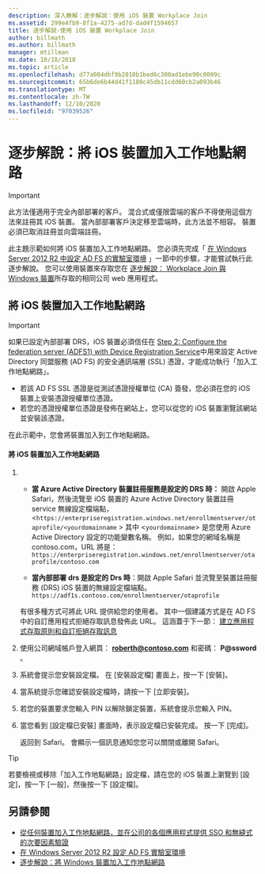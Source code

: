 ```yaml
---
description: 深入瞭解：逐步解說：使用 iOS 裝置 Workplace Join
ms.assetid: 299e4fb9-8f1a-4275-ad7d-dad4f1594657
title: 逐步解說-使用 iOS 裝置 Workplace Join
author: billmath
ms.author: billmath
manager: mtillman
ms.date: 10/18/2018
ms.topic: article
ms.openlocfilehash: d77a004dbf9b2010b1bed6c300ad1ebe90c0099c
ms.sourcegitcommit: 65b6de6b44d41f1180c45db11cdd60cb2a093b46
ms.translationtype: MT
ms.contentlocale: zh-TW
ms.lasthandoff: 12/10/2020
ms.locfileid: "97039526"
---
```

# <a name="walkthrough-workplace-join-with-an-ios-device"></a>逐步解說：將 iOS 裝置加入工作地點網路


> [!IMPORTANT]
> 此方法僅適用于完全內部部署的客戶。 混合式或僅限雲端的客戶不得使用這個方法來註冊其 iOS 裝置。 當內部部署客戶決定移至雲端時，此方法並不相容。 裝置必須已取消註冊並向雲端註冊。

此主題示範如何將 iOS 裝置加入工作地點網路。 您必須先完成「 [在 Windows Server 2012 R2 中設定 AD FS 的實驗室環境](../../ad-fs/deployment/Set-up-the-lab-environment-for-AD-FS-in-Windows-Server-2012-R2.md) 」一節中的步驟，才能嘗試執行此逐步解說。 您可以使用裝置來存取您在 [逐步解說： Workplace Join 與 Windows 裝置](Walkthrough--Workplace-Join-with-a-Windows-Device.md)所存取的相同公司 web 應用程式。


## <a name="join-an-ios-device-with-workplace-join"></a>將 iOS 裝置加入工作地點網路

> [!IMPORTANT]
> 如果已設定內部部署 DRS，iOS 裝置必須信任在 [Step 2: Configure the federation server (ADFS1) with Device Registration Service](../../ad-fs/deployment/Set-up-the-lab-environment-for-AD-FS-in-Windows-Server-2012-R2.md#BKMK_4)中用來設定 Active Directory 同盟服務 (AD FS) 的安全通訊端層 (SSL) 憑證，才能成功執行「加入工作地點網路」。
>
> -   若該 AD FS SSL 憑證是從測試憑證授權單位 (CA) 簽發，您必須在您的 iOS 裝置上安裝憑證授權單位憑證。
> -   若您的憑證授權單位憑證是發佈在網站上，您可以從您的 iOS 裝置瀏覽該網站並安裝該憑證。

在此示範中，您會將裝置加入到工作地點網路。

#### <a name="to-join-an-ios-device-to-a-workplace"></a>將 iOS 裝置加入工作地點網路

1. -   **當 Azure Active Directory 裝置註冊服務是設定的 DRS 時：** 開啟 Apple Safari，然後流覽至 iOS 裝置的 Azure Active Directory 裝置註冊 service 無線設定檔端點，<`https://enterpriseregistration.windows.net/enrollmentserver/otaprofile/<yourdomainname` > 其中 <`yourdomainname`> 是您使用 Azure Active Directory 設定的功能變數名稱。 例如，如果您的網域名稱是 contoso.com，URL 將是：`https://enterpriseregistration.windows.net/enrollmentserver/otaprofile/contoso.com`

   -   **當內部部署 drs 是設定的 Drs 時**：開啟 Apple Safari 並流覽至裝置註冊服務 (DRS) iOS 裝置的無線設定檔端點。 `https://adf1s.contoso.com/enrollmentserver/otaprofile`

   有很多種方式可將此 URL 提供給您的使用者。 其中一個建議方式是在 AD FS 中的自訂應用程式拒絕存取訊息發佈此 URL。 這涵蓋于下一節： [建立應用程式存取原則和自訂拒絕存取訊息](/azure/active-directory/active-directory-device-registration-on-premises-setup#create-an-application-access-policy-and-custom-access-denied-message)

2. 使用公司網域帳戶登入網頁：  <strong>roberth@contoso.com</strong> 和密碼： <strong>P@ssword</strong> 。

3. 系統會提示您安裝設定檔。 在 [安裝設定檔] 畫面上，按一下 [安裝]。

4. 當系統提示您確認安裝設定檔時，請按一下 [立即安裝]。

5. 若您的裝置要求您輸入 PIN 以解除鎖定裝置，系統會提示您輸入 PIN。

6. 當您看到 [設定檔已安裝] 畫面時，表示設定檔已安裝完成。 按一下 [完成]。

   返回到 Safari。 會顯示一個訊息通知您您可以關閉或離開 Safari。

> [!TIP]
> 若要檢視或移除「加入工作地點網路」設定檔，請在您的 iOS 裝置上瀏覽到 [設定]，按一下 [一般]，然後按一下 [設定檔]。

## <a name="see-also"></a>另請參閱


- [從任何裝置加入工作地點網路，並在公司的各個應用程式提供 SSO 和無縫式的次要因素驗證](Join-to-Workplace-from-Any-Device-for-SSO-and-Seamless-Second-Factor-Authentication-Across-Company-Applications.md)
- [在 Windows Server 2012 R2 設定 AD FS 實驗室環境](../../ad-fs/deployment/Set-up-the-lab-environment-for-AD-FS-in-Windows-Server-2012-R2.md)
- [逐步解說：將 Windows 裝置加入工作地點網路](Walkthrough--Workplace-Join-with-a-Windows-Device.md)
